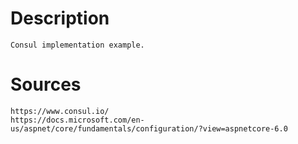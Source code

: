 # Description

    Consul implementation example.

# Sources

    https://www.consul.io/
    https://docs.microsoft.com/en-us/aspnet/core/fundamentals/configuration/?view=aspnetcore-6.0